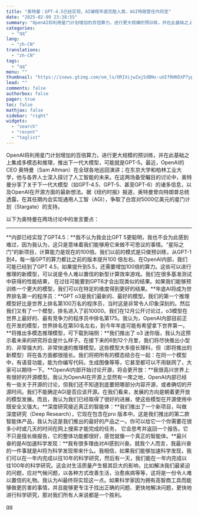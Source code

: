 ```yaml
---
title: "奥特曼：GPT-4.5已经实现，AI编程年底完胜人类，AGI特朗普任内将至"
date: "2025-02-09 23:38:55"
summary: "OpenAI将利用星门计划增加的百倍算力，进行更大规模的预训练，并在此基础之上集成多模态和推理，推出..."
categories:
  - "qq"
lang:
  - "zh-CN"
translations:
  - "zh-CN"
tags:
  - "qq"
menu: ""
thumbnail: "https://inews.gtimg.com/om_ls/ORIXijwZajSdBNx-uUIfRHN5XP7ypDDkNYhIMsIZL9w_YAA_640360/0"
lead: ""
comments: false
authorbox: false
pager: true
toc: false
mathjax: false
sidebar: "right"
widgets:
  - "search"
  - "recent"
  - "taglist"
---
```


OpenAI将利用星门计划增加的百倍算力，进行更大规模的预训练，并在此基础之上集成多模态和推理，推出下一代大模型，可能就是GPT-5。最近，OpenAI的CEO 奥特曼（Sam Altman）在全球各地巡回演讲；在东京大学和柏林工业大学，他与各界人士深入探讨了人工智能的未来。在这两场备受瞩目的讨论中，奥特曼分享了关于下一代大模型（如GPT-4.5、GPT-5、甚至GPT-6）的诸多信息，以及OpenAI在开源方面的最新想法。据《纽约时报》报道，奥特曼曾向特朗普总统透露，在其任期内会实现通用人工智（AGI），争取了白宫对5000亿美元的星门计划（Stargate）的支持。

以下为奥特曼在两场讨论中的发言要点：

---

**内部已经实现了GPT4.5：**我不认为我会比GPT 5更聪明，我也不会为此感到难过，因为我认为，这只是意味着我们能够用它来做不可思议的事情。“星际之门”的新项目，计算能力是现在的100倍。我们以前的模式是只做预训练，从GPT-1到4，每一版GPT的算力都比之前的版本提升100 倍左右。在OpenAI内部，我们可能已经到了GPT 4.5，如果提升到5.5，还需要增加100倍的算力。这些可以进行推理的新模型，可以说是令人难以置信的新型计算效率游戏。我们在很多基准测试中获得的性能结果， 在过往可能要到GPT6才会出现类似的结果。如果我们能够预训练一个更大的模型，我们可以在特定的维度得到更好的结果。**年底AI将成为世界排名第一的程序员：**GPT o3是我们最新的、最好的模型。我们的第一个推理模型好比是世界上排名第100万名的程序员，当时这是非常令人印象深刻的。然后我们又有了一个模型，排名进入了前10000。我们在12月公开讨论过，o3模型在世界上最好的、最有竞争力的程序员中排名第175。我认为，OpenAI内部目前正在开发的模型，世界排名在第50名左右，到今年年底可能有希望拿下世界第一。**将推出多模态推理模型，可下载到端侧：**我们推出了 o3 迷你版，我认为这预示着未来的研究将会是什么样子。在接下来的6到12个月里，我们将尽快推出小型的、非常强大的、非常快速的推理模型。这些模型大多擅长理科，但（即将推出的新模型）将在各方面都很擅长。我们将把所有的模态结合在一起：在同一个模型中，有语音功能，能为你编写代码，生成图像等等，它甚至都可以不用联网了，大家可以期待一下。**OpenAI内部开始讨论开源，将会更开放：**我很高兴世界上有很好的开源模型。我认为OpenAI在开源上显然有一席之地，OpenAI内部已经有一些关于开源的讨论，但我们还不知道到底要把哪部分内容开源，或者确切的开源时间。我们不能确定AGI是否应该开源。在我们看来，发展的方向是朝着更开放的模型发展。而且，我认为我们已经取得了很好的进展，使这些模型在开源使用中既安全又强大。**深度研究接近真正的智能体：**我们推出了一个新项目，叫做深度研究（Deep Research），它现在包含在pro 版本中。这是我们推出的第二款智能体产品，我认为这是我们推出的最好的产品之一。你可以给它一个你需要花很多小时或几天的时间在网上搜索才能完成的任务， 它会思考并返回一个报告。它不只是擅长做报告，它的整体功能都很好，感觉就像一个真正的智能体。**最兴奋的是AI加速科学发现：**我有很多理由对AI感到兴奋。就我个人而言，我最兴奋的一件事就是AI将为科学发现带来什么。我相信，如果我们能够加速科学发现，我们可以在一年内完成以往10年的科学研究，然后有一天，我们能在一年内完成以往100年的科学研究。这会对生活质量产生极其巨大的影响，比如解决我们最紧迫的问题，应对气候问题，以各种方式改善生活，治愈疾病等等，这将是一份令人难以置信的礼物。我认为AI最终将实现这一点。如果科学家因为拥有高智商工具而能够做更厉害的事情，并且能够更专注于找出正确的问题、更快地解决问题，更快地进行科学研究，那对我们所有人来说都是一个胜利。

[qq](https://new.qq.com/rain/a/20250209A06L0J00)
